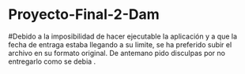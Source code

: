 # Proyecto-Final-2-Dam

#Debido a la imposibilidad de hacer ejecutable la aplicación y a que la fecha de entraga estaba llegando a su limite, se ha preferido subir el archivo en su formato original. De antemano pido disculpas por no entregarlo como se debia .
